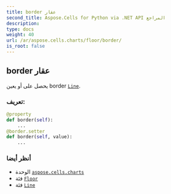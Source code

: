 ```yaml
---
title: border عقار
second_title: Aspose.Cells for Python via .NET API المراجع
description:
type: docs
weight: 40
url: /ar/aspose.cells.charts/floor/border/
is_root: false
---
```

##  border عقار

يحصل على أو يعين border [`Line`](/cells/python-net/ar/aspose.cells.drawing/line).
###  تعريف:
```python
@property
def border(self):
    ...
@border.setter
def border(self, value):
    ...
```

###  أنظر أيضا
* الوحدة [`aspose.cells.charts`](../../)
* فئة [`Floor`](/cells/python-net/ar/aspose.cells.charts/floor)
* فئة [`Line`](/cells/python-net/ar/aspose.cells.drawing/line)
